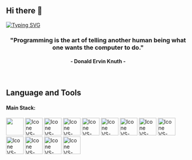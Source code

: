 ## Hi there 👋
[![Typing SVG](https://readme-typing-svg.herokuapp.com?color=00008B&size=39&center=true&vCenter=true&width=1000&lines=Welcome+to+my+GitHub+profile!;My+name+is+Yashoda+Neupane;I'm+Full+Stack+Developer)](https://git.io/typing-svg)

<h3 align="center">"Programming is the art of telling another human being what one wants the computer to do."</h3>
<h4 align="center">- Donald Ervin Knuth -</h4>

<br>

## Language and Tools

#### Main Stack:



  [<img height="48px" width="48px" src="https://skillicons.dev/icons?i=java"/>](https://java.com/)
  [<img height="48px" width="48px" alt="Icone VS-Code" src="https://skillicons.dev/icons?i=spring"/>](https://spring.io/projects/spring-boot/)
  [<img height="48px" width="48px" alt="Icone VS-Code" src="https://skillicons.dev/icons?i=py"/>](https://www.python.org/)
  [<img height="48px" width="48px" alt="Icone VS-Code" src="https://skillicons.dev/icons?i=dotnet"/>](https://dotnet.microsoft.com/en-us/)
  [<img height="48px" width="48px" alt="Icone VS-Code" src="https://skillicons.dev/icons?i=angular"/>](https://angular.dev/)
  [<img height="48px" width="48px" alt="Icone VS-Code" src="https://skillicons.dev/icons?i=aws"/>](https://aws.amazon.com/)
   [<img height="48px" width="48px" alt="Icone VS-Code" src="https://skillicons.dev/icons?i=azure"/>](https://azure.microsoft.com/en-ca)
  [<img height="48px" width="48px" alt="Icone VS-Code" src="https://skillicons.dev/icons?i=docker"/>](https://www.docker.com/)
  [<img height="48px" width="48px" alt="Icone VS-Code" src="https://skillicons.dev/icons?i=html"/>](https://developer.mozilla.org/en-US/docs/Web/HTML)
  [<img height="48px" width="48px" alt="Icone VS-Code" src="https://skillicons.dev/icons?i=css"/>](https://developer.mozilla.org/en-US/docs/Web/CSS)
  [<img height="48px" width="48px" alt="Icone VS-Code" src="https://skillicons.dev/icons?i=ts"/>](https://www.typescriptlang.org/)
   [<img height="48px" width="48px" alt="Icone VS-Code" src="https://skillicons.dev/icons?i=supabase"/>](https://postgresql.org/)
   [<img height="48px" width="48px" alt="Icone VS-Code" src="https://skillicons.dev/icons?i=mysql"/>](https://www.mysql.com/)

